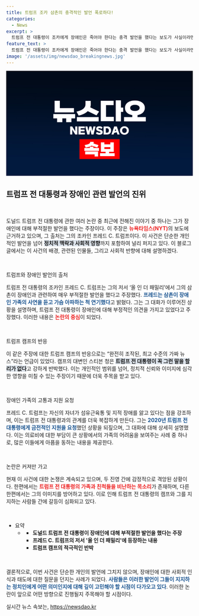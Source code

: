 ```yaml
---
title: 트럼프 조카 삼촌의 충격적인 발언 폭로하다!
categories:
  - News
excerpt: >
  트럼프 전 대통령이 조카에게 장애인은 죽어야 한다는 충격 발언을 했다는 보도가 사실이라면, 그가 숨겨온 잔인한 진실이 드러나는 셈이다. 그의 캠프는 이를 강력히 반박했지만, 이 논란은 그가 어떤 인물인지에 대한 새로운 시각을 제공할 것으로 보인다.
feature_text: >
  트럼프 전 대통령이 조카에게 장애인은 죽어야 한다는 충격 발언을 했다는 보도가 사실이라면, 그가 숨겨온 잔인한 진실이 드러나는 셈이다. 그의 캠프는 이를 강력히 반박했지만, 이 논란은 그가 어떤 인물인지에 대한 새로운 시각을 제공할 것으로 보인다.
image: '/assets/img/newsdao_breakingnews.jpg'
---
```


<p><img src="/assets/img/newsdao_breakingnews.jpg" alt="bookingtag 속보" /></p>

<h2 data-ke-size="size26">트럼프 전 대통령과 장애인 관련 발언의 진위</h2>

<p data-ke-size="size16">&nbsp;</p>

<p>도널드 트럼프 전 대통령에 관한 여러 논란 중 최근에 전해진 이야기 중 하나는 그가 장애인에 대해 부적절한 발언을 했다는 주장이다. 이 주장은 <b><span style="color: #ee2323;">뉴욕타임스(NYT)</span></b>의 보도에 근거하고 있으며, 그 출처는 그의 조카인 프레드 C. 트럼프이다. 이 사건은 단순한 개인적인 발언을 넘어 <b><span style="background-color: #21538527;">정치적 맥락과 사회적 영향</span></b>까지 포함하여 널리 퍼지고 있다. 이 블로그 글에서는 이 사건의 배경, 관련된 인물들, 그리고 사회적 반향에 대해 설명하겠다.</p>

<p data-ke-size="size16">&nbsp;</p>

<p>트럼프와 장애인 발언의 출처</p>

<p>트럼프 전 대통령의 조카인 프레드 C. 트럼프는 그의 저서 ‘올 인 더 패밀리’에서 그의 삼촌이 장애인과 관련하여 매우 부적절한 발언을 했다고 주장했다. <b><span style="color: #1a5490;">프레드는 삼촌이 장애인 가족의 사연을 듣고 가슴 아파하는 척 연기했다</span></b>고 밝혔다. 그는 그 대화가 이루어진 상황을 설명하며, 트럼프 전 대통령이 장애인에 대해 부정적인 의견을 가지고 있었다고 주장했다. 이러한 내용은 <b><span style="color: #ee2323;">논란의 중심</span></b>이 되었다.</p>

<p data-ke-size="size16">&nbsp;</p>

<p>트럼프 캠프의 반응</p>

<p>이 같은 주장에 대한 트럼프 캠프의 반응으로는 “완전히 조작된, 최고 수준의 가짜 뉴스”라는 언급이 있었다. 캠프의 대변인 스티븐 청은 <b><span style="background-color: #21538527;">트럼프 전 대통령이 꼭 그런 말을 할 리가 없다</span></b>고 강하게 반박했다. 이는 개인적인 범위를 넘어, 정치적 신뢰와 이미지에 심각한 영향을 미칠 수 있는 주장이기 때문에 더욱 주목을 받고 있다. </p>

<p data-ke-size="size16">&nbsp;</p>

<p>장애인 가족의 고통과 지원 요청</p>

<p>프레드 C. 트럼프는 자신의 자녀가 섬유근육통 및 지적 장애를 앓고 있다는 점을 강조하며, 이는 트럼프 전 대통령과의 관계를 더욱 복잡하게 만든다. 그는 <b><span style="color: #1a5490;">2020년 트럼프 전 대통령에게 금전적인 지원을 요청</span></b>했던 상황을 되짚으며, 그 대화에 대해 상세히 설명했다. 이는 의료비에 대한 부담이 큰 상황에서의 가족의 어려움을 보여주는 사례 중 하나로, 많은 이들에게 아픔을 동하는 내용을 제공한다.</p>

<p data-ke-size="size16">&nbsp;</p>

<p>논란은 커져만 가고</p>

<p>현재 이 사건에 대한 논쟁은 계속되고 있으며, 두 진영 간에 감정적으로 격앙된 상황이다. 한편에서는 <b><span style="color: #ee2323;">트럼프 전 대통령의 가족과 친척들을 비난하는 목소리</span></b>가 존재하며, 다른 한편에서는 그의 이미지를 방어하고 있다. 이로 인해 트럼프 전 대통령의 캠프와 그를 지지하는 사람들 간에 갈등이 심화되고 있다. </p>

<p data-ke-size="size16">&nbsp;</p>

<ul>
<li>요약
<ul>
<li><ul>
<li><b>도널드 트럼프 전 대통령이 장애인에 대해 부적절한 발언을 했다는 주장</b></li>
<li><b>프레드 C. 트럼프의 저서 '올 인 더 패밀리'에 등장하는 내용</b></li>
<li><b>트럼프 캠프의 적극적인 반박</b></li>
</ul></li>
</ul></li>

<p></ul></p>

<p data-ke-size="size16">&nbsp;</p>

<p>결론적으로, 이번 사건은 단순한 개인의 발언에 그치지 않으며, 장애인에 대한 사회적 인식과 태도에 대한 질문을 던지는 사례가 되었다. <b><span style="color: #1a5490;">사람들은 이러한 발언이 그들이 지지하는 정치인에게 어떤 의미인지에 대해 깊이 고민해야 할 시점이 다가오고 있다</span></b>. 이러한 논란이 앞으로 어떤 방향으로 진행될지 주목해야 할 시점이다.</p>
실시간 뉴스 속보는, <a href="https://newsdao.kr" rel="dofollow">https://newsdao.kr</a>



